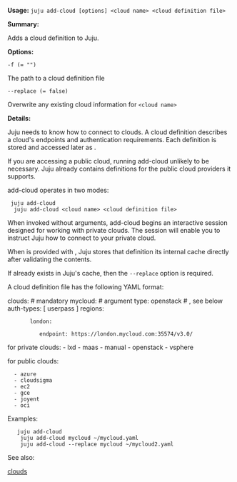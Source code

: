 **Usage:** `juju add-cloud [options] <cloud name> <cloud definition file>`

**Summary:**

Adds a cloud definition to Juju.

**Options:**

`-f (= "")`

The path to a cloud definition file

`--replace (= false)`

Overwrite any existing cloud information for `<cloud name>`

**Details:**

Juju needs to know how to connect to clouds. A cloud definition describes a cloud's endpoints and authentication requirements. Each definition is stored and accessed later as .

If you are accessing a public cloud, running add-cloud unlikely to be necessary. Juju already contains definitions for the public cloud providers it supports.

add-cloud operates in two modes:

     juju add-cloud
      juju add-cloud <cloud name> <cloud definition file>
When invoked without arguments, add-cloud begins an interactive session designed for working with private clouds. The session will enable you to instruct Juju how to connect to your private cloud.

When is provided with , Juju stores that definition its internal cache directly after validating the contents.

If already exists in Juju's cache, then the `--replace` option is required.

A cloud definition file has the following YAML format:

clouds: # mandatory mycloud: # argument type: openstack # , see below auth-types: [ userpass ] regions:

           london:

              endpoint: https://london.mycloud.com:35574/v3.0/
for private clouds: - lxd - maas - manual - openstack - vsphere

for public clouds:

      - azure
      - cloudsigma
      - ec2
      - gce
      - joyent
      - oci
Examples:

       juju add-cloud
        juju add-cloud mycloud ~/mycloud.yaml
        juju add-cloud --replace mycloud ~/mycloud2.yaml
See also:

[clouds](https://discourse.jujucharms.com/t/command-clouds/1695)
